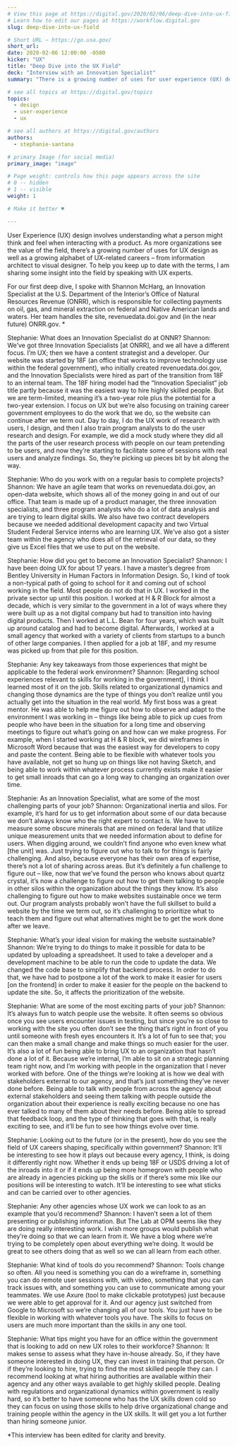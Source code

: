 ```yaml
---
# View this page at https://digital.gov/2020/02/06/deep-dive-into-ux-field
# Learn how to edit our pages at https://workflow.digital.gov
slug: deep-dive-into-ux-field

# Short URL — https://go.usa.gov/
short_url: 
date: 2020-02-06 12:00:00 -0500
kicker: "UX"
title: "Deep Dive into the UX Field"
deck: "Interview with an Innovation Specialist"
summary: "There is a growing number of uses for user experience (UX) design, as well as a growing alphabet of UX-related careers; this series will offer some insight into the field by speaking with UX experts in government."

# see all topics at https://digital.gov/topics
topics: 
  - design
  - user-experience
  - ux

# see all authors at https://digital.gov/authors
authors: 
  - stephanie-santana

# primary Image (for social media)
primary_image: "image"

# Page weight: controls how this page appears across the site
# 0 -- hidden
# 1 -- visible
weight: 1

# Make it better ♥

---
```


User Experience (UX) design involves understanding what a person might think and feel when interacting with a product. As more organizations see the value of the field, there’s a growing number of uses for UX design as well as a growing alphabet of UX-related careers – from information architect to visual designer. To help you keep up to date with the terms, I am sharing some insight into the field by speaking with UX experts. 

For our first deep dive, I spoke with Shannon McHarg, an Innovation Specialist at the U.S. Department of the Interior’s Office of Natural Resources Revenue (ONRR), which is responsible for collecting payments on oil, gas, and mineral extraction on federal and Native American lands and waters. Her team handles the site, revenuedata.doi.gov and (in the near future) ONRR.gov. *

Stephanie: What does an Innovation Specialist do at ONNR? 
Shannon: We’ve got three Innovation Specialists [at ONRR], and we all have a different focus. I’m UX; then we have a content strategist and a developer. Our website was started by 18F (an office that works to improve technology use within the federal government), who initially created revenuedata.doi.gov, and the Innovation Specialists were hired as part of the transition from 18F to an internal team. The 18F hiring model had the “Innovation Specialist” job title partly because it was the easiest way to hire highly skilled people. But we are term-limited, meaning it’s a two-year role plus the potential for a two-year extension. I focus on UX but we’re also focusing on training career government employees to do the work that we do, so the website can continue after we term out.  Day to day, I do the UX work of research with users, I design, and then I also train program analysts to do the user research and design. For example, we did a mock study where they did all the parts of the user research process with people on our team pretending to be users, and now they’re starting to facilitate some of sessions with real users and analyze findings. So, they’re picking up pieces bit by bit along the way. 

Stephanie: Who do you work with on a regular basis to complete projects? 
Shannon: We have an agile team that works on revenuedata.doi.gov, an open-data website, which shows all of the money going in and out of our office. That team is made up of a product manager, the three innovation specialists, and three program analysts who do a lot of data analysis and are trying to learn digital skills. We also have two contract developers because we needed additional development capacity and two Virtual Student Federal Service interns who are learning UX. We’ve also got a sister team within the agency who does all of the retrieval of our data, so they give us Excel files that we use to put on the website. 

Stephanie: How did you get to become an Innovation Specialist? 
Shannon: I have been doing UX for about 17 years. I have a master’s degree from Bentley University in Human Factors in Information Design. So, I kind of took a non-typical path of going to school for it and coming out of school working in the field. Most people do not do that in UX. I worked in the private sector up until this position. I worked at H & R Block for almost a decade, which is very similar to the government in a lot of ways where they were built up as a not digital company but had to transition into having digital products. Then I worked at L.L. Bean for four years, which was built up around catalog and had to become digital. Afterwards, I worked at a small agency that worked with a variety of clients from startups to a bunch of other large companies. I then applied for a job at 18F, and my resume was picked up from that pile for this position. 

Stephanie: Any key takeaways from those experiences that might be applicable to the federal work environment? 
Shannon: [Regarding school experiences relevant to skills for working in the government], I think I learned most of it on the job. Skills related to organizational dynamics and changing those dynamics are the type of things you don’t realize until you actually get into the situation in the real world. My first boss was a great mentor. He was able to help me figure out how to observe and adapt to the environment I was working in – things like being able to pick up cues from people who have been in the situation for a long time and observing meetings to figure out what’s going on and how can we make progress. For example, when I started working at H & R block, we did wireframes in Microsoft Word because that was the easiest way for developers to copy and paste the content. Being able to be flexible with whatever tools you have available, not get so hung up on things like not having Sketch, and being able to work within whatever process currently exists make it easier to get small inroads that can go a long way to changing an organization over time.  

Stephanie: As an Innovation Specialist, what are some of the most challenging parts of your job? 
Shannon: Organizational inertia and silos. For example, it’s hard for us to get information about some of our data because we don’t always know who the right expert to contact is. We have to measure some obscure minerals that are mined on federal land that utilize unique measurement units that we needed information about to define for users. When digging around, we couldn’t find anyone who even knew what [the unit] was. Just trying to figure out who to talk to for things is fairly challenging. And also, because everyone has their own area of expertise, there’s not a lot of sharing across areas.  But it’s definitely a fun challenge to figure out – like, now that we’ve found the person who knows about quartz crystal, it’s now a challenge to figure out how to get them talking to people in other silos within the organization about the things they know. It’s also challenging to figure out how to make websites sustainable once we term out. Our program analysts probably won’t have the full skillset to build a website by the time we term out, so it’s challenging to prioritize what to teach them and figure out what alternatives might be to get the work done after we leave. 

Stephanie: What’s your ideal vision for making the website sustainable?
Shannon: We’re trying to do things to make it possible for data to be updated by uploading a spreadsheet. It used to take a developer and a development machine to be able to run the code to update the data. We changed the code base to simplify that backend process. In order to do that, we have had to postpone a lot of the work to make it easier for users [on the frontend] in order to make it easier for the people on the backend to update the site. So, it affects the prioritization of the website. 

Stephanie: What are some of the most exciting parts of your job? 
Shannon: It’s always fun to watch people use the website. It often seems so obvious once you see users encounter issues in testing, but since you’re so close to working with the site you often don’t see the thing that’s right in front of you until someone with fresh eyes encounters it. It’s a lot of fun to see that; you can then make a small change and make things so much easier for the user. 
It’s also a lot of fun being able to bring UX to an organization that hasn’t done a lot of it. Because we’re internal, I’m able to sit on a strategic planning team right now, and I’m working with people in the organization that I never worked with before. One of the things we’re looking at is how we deal with stakeholders external to our agency, and that’s just something they’ve never done before. Being able to talk with people from across the agency about external stakeholders and seeing them talking with people outside the organization about their experience is really exciting because no one has ever talked to many of them about their needs before. Being able to spread that feedback loop, and the type of thinking that goes with that, is really exciting to see, and it’ll be fun to see how things evolve over time. 

Stephanie: Looking out to the future (or in the present), how do you see the field of UX careers shaping, specifically within government? 
Shannon: It’ll be interesting to see how it plays out because every agency, I think, is doing it differently right now. Whether it ends up being 18F or USDS driving a lot of the inroads into it or if it ends up being more homegrown with people who are already in agencies picking up the skills or if there’s some mix like our positions will be interesting to watch. It’ll be interesting to see what sticks and can be carried over to other agencies. 

Stephanie: Any other agencies whose UX work we can look to as an example that you’d recommend? 
Shannon: I haven’t seen a lot of them presenting or publishing information. But The Lab at OPM seems like they are doing really interesting work. I wish more groups would publish what they’re doing so that we can learn from it. We have a blog where we’re trying to be completely open about everything we’re doing. It would be great to see others doing that as well so we can all learn from each other. 

Stephanie:  What kind of tools do you recommend? 
Shannon: Tools change so often. All you need is something you can do a wireframe in, something you can do remote user sessions with, with video, something that you can track issues with, and something you can use to communicate among your teammates. We use Axure (tool to make clickable prototypes) just because we were able to get approval for it.  And our agency just switched from Google to Microsoft so we’re changing all of our tools. You just have to be flexible in working with whatever tools you have. The skills to focus on users are much more important than the skills in any one tool.  

Stephanie:  What tips might you have for an office within the government that is looking to add on new UX roles to their workforce? 
Shannon: It makes sense to assess what they have in-house already. So, if they have someone interested in doing UX, they can invest in training that person. Or if they’re looking to hire, trying to find the most skilled people they can. I recommend looking at what hiring authorities are available within their agency and any other ways available to get highly skilled people. Dealing with regulations and organizational dynamics within government is really hard, so it’s better to have someone who has the UX skills down cold so they can focus on using those skills to help drive organizational change and training people within the agency in the UX skills. It will get you a lot further than hiring someone junior. 

*This interview has been edited for clarity and brevity. 
